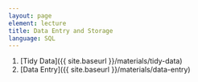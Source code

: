 ```yaml
---
layout: page
element: lecture
title: Data Entry and Storage
language: SQL
---
```


1. [Tidy Data]({{ site.baseurl }}/materials/tidy-data)
2. [Data Entry]({{ site.baseurl }}/materials/data-entry)
